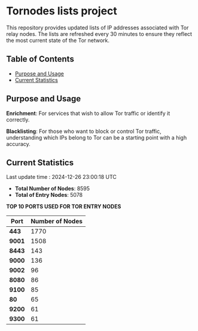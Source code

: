 # Tornodes lists project

This repository provides updated lists of IP addresses associated with Tor relay nodes. The lists are refreshed every 30 minutes to ensure they reflect the most current state of the Tor network.

## Table of Contents

- [Purpose and Usage](#purpose-and-usage)
- [Current Statistics](#current-statistics)


## Purpose and Usage

**Enrichment**: For services that wish to allow Tor traffic or identify it correctly.

**Blacklisting**: For those who want to block or control Tor traffic, understanding which IPs belong to Tor can be a starting point with a high accuracy.

## Current Statistics

Last update time : 2024-12-26 23:00:18 UTC

- **Total Number of Nodes**: 8595
- **Total of Entry Nodes**: 5078

**TOP 10 PORTS USED FOR TOR ENTRY NODES**

| **Port** | **Number of Nodes** |
|------|-----------------|
| **443**   | 1770  |
| **9001**   | 1508  |
| **8443**   | 143  |
| **9000**   | 136  |
| **9002**   | 96  |
| **8080**   | 86  |
| **9100**   | 85  |
| **80**   | 65  |
| **9200**   | 61  |
| **9300**   | 61  |

